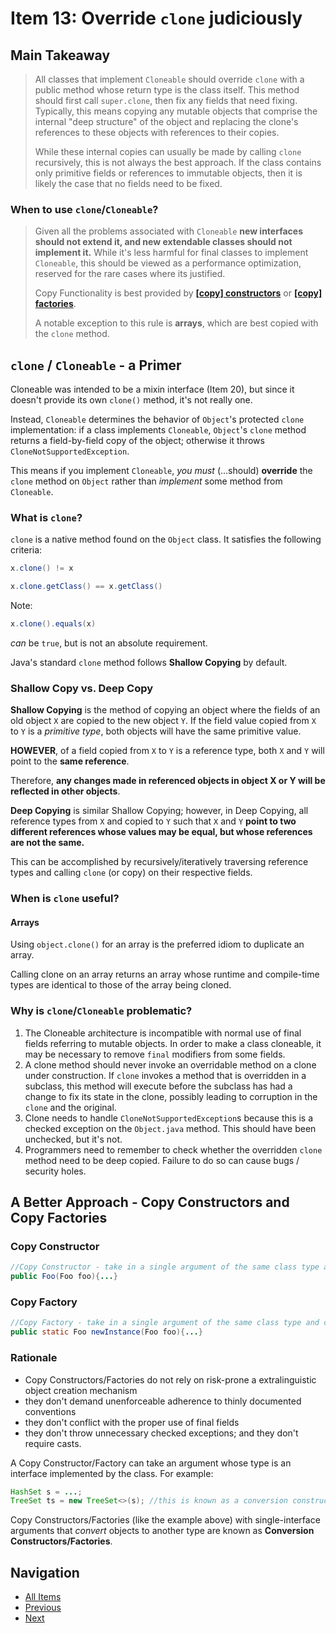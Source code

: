 # Item 13: Override `clone` judiciously

## Main Takeaway

> All classes that implement `Cloneable` should override `clone` with a public method whose return type is the class itself. This method should first call `super.clone`, then fix any fields that need fixing. Typically, this means copying any mutable objects that comprise the internal "deep structure" of the object and replacing the clone's references to these objects with references to their copies.
>
> While these internal copies can usually be made by calling `clone` recursively, this is not always the best approach. If the class contains only primitive fields or references to immutable objects, then it is likely the case that no fields need to be fixed.

### When to use `clone`/`Cloneable`?

> Given all the problems associated with `Cloneable` **new interfaces should not extend it, and new extendable classes should not implement it.** While it's less harmful for final classes to implement `Cloneable`, this should be viewed as a performance optimization, reserved for the rare cases where its justified.
>
> Copy Functionality is best provided by [**\[copy\] constructors**](#copy-constructor) or [**\[copy\] factories**](#copy-factory).
>
> A notable exception to this rule is **arrays**, which are best copied with the `clone` method.

## `clone` / `Cloneable` - a Primer

Cloneable was intended to be a mixin interface (Item 20), but since it doesn't provide its own `clone()` method, it's not really one.

Instead, `Cloneable` determines the behavior of `Object`'s protected `clone` implementation: if a class implements `Cloneable`, `Object`'s `clone` method returns a field-by-field copy of the object; otherwise it throws `CloneNotSupportedException`.

This means if you implement `Cloneable`, _you must_ (...should) **override** the `clone` method on `Object` rather than _implement_ some method from `Cloneable`.

### What is `clone`?

`clone` is a native method found on the `Object` class. It satisfies the following criteria:

```java
x.clone() != x

x.clone.getClass() == x.getClass()
```

Note:

```java
x.clone().equals(x)
```

_can_ be `true`, but is not an absolute requirement.

Java's standard `clone` method follows **Shallow Copying** by default.

### Shallow Copy vs. Deep Copy

**Shallow Copying** is the method of copying an object where the fields of an old object `X` are copied to the new object `Y`. If the field value copied from `X` to `Y` is a _primitive type_, both objects will have the same primitive value.

**HOWEVER**, of a field copied from `X` to `Y` is a reference type, both `X` and `Y` will point to the **same reference**.

Therefore, **any changes made in referenced objects in object X or Y will be reflected in other objects**.

**Deep Copying** is similar Shallow Copying; however, in Deep Copying, all reference types from `X` and copied to `Y` such that `X` and `Y` **point to two different references whose values may be equal, but whose references are not the same.**

This can be accomplished by recursively/iteratively traversing reference types and calling `clone` (or copy) on their respective fields.

### When is `clone` useful?

#### Arrays

Using `object.clone()` for an array is the preferred idiom to duplicate an array.

Calling clone on an array returns an array whose runtime and compile-time types are identical to those of the array being cloned.

### Why is `clone`/`Cloneable` problematic?

1. The Cloneable architecture is incompatible with normal use of final fields referring to mutable objects. In order to make a class cloneable, it may be necessary to remove `final` modifiers from some fields.
2. A clone method should never invoke an overridable method on a clone under construction. If `clone` invokes a method that is overridden in a subclass, this method will execute before the subclass has had a change to fix its state in the clone, possibly leading to corruption in the `clone` and the original.
3. Clone needs to handle `CloneNotSupportedException`s because this is a checked exception on the `Object.java` method. This should have been unchecked, but it's not.
4. Programmers need to remember to check whether the overridden `clone` method need to be deep copied. Failure to do so can cause bugs / security holes.

## A Better Approach - Copy Constructors and Copy Factories

### Copy Constructor

```java
//Copy Constructor - take in a single argument of the same class type and create a new object.
public Foo(Foo foo){...}
```

### Copy Factory

```java
//Copy Factory - take in a single argument of the same class type and create a new object.
public static Foo newInstance(Foo foo){...}
```

### Rationale

- Copy Constructors/Factories do not rely on risk-prone a extralinguistic object creation mechanism
- they don't demand unenforceable adherence to thinly documented conventions
- they don't conflict with the proper use of final fields
- they don't throw unnecessary checked exceptions; and they don't require casts.

A Copy Constructor/Factory can take an argument whose type is an interface implemented by the class. For example:

```java
HashSet s = ...;
TreeSet ts = new TreeSet<>(s); //this is known as a conversion constructor
```

Copy Constructors/Factories (like the example above) with single-interface arguments that _convert_ objects to another type are known as **Conversion Constructors/Factories**.

## Navigation

- [All Items](../README.md#items)
- [Previous](item-12.md)
- [Next](item-14.md)
